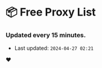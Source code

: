 # :package: Free Proxy List
### Updated every 15 minutes.

- Last updated: `2024-04-27 02:21`

:heart:
